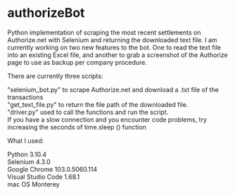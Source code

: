 # authorizeBot

Python implementation of scraping the most recent settlements on Authorize.net with Selenium and returning the downloaded text file. I am currently working on two new features to the bot. One to read the text file into an existing Excel file, and another to grab a screenshot of the Authorize page to use as backup per company procedure.

There are currently three scripts:

"selenium_bot.py" to scrape Authorize.net and download a .txt file of the transactions <br />
"get_text_file.py" to return the file path of the downloaded file. <br />
"driver.py" used to call the functions and run the script. <br />
If you have a slow connection and you encounter code problems, try increasing the seconds of time.sleep () function <br />


What I used: <br />

Python 3.10.4 <br />
Selenium 4.3.0 <br />
Google Chrome 103.0.5060.114 <br />
Visual Studio Code 1.68.1 <br />
mac OS Monterey <br />
